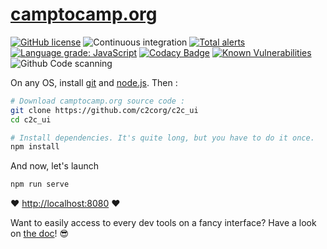 # [camptocamp.org](https://www.camptocamp.org)

[![GitHub license](https://img.shields.io/github/license/c2corg/c2c_ui.svg)](https://github.com/c2corg/c2c_ui/blob/master/LICENSE) ![Continuous integration](https://github.com/c2corg/c2c_ui/workflows/Continuous%20integration/badge.svg?branch=master) [![Total alerts](https://img.shields.io/lgtm/alerts/g/c2corg/c2c_ui.svg?logo=lgtm&logoWidth=18)](https://lgtm.com/projects/g/c2corg/c2c_ui/alerts/) [![Language grade: JavaScript](https://img.shields.io/lgtm/grade/javascript/g/c2corg/c2c_ui.svg?logo=lgtm&logoWidth=18)](https://lgtm.com/projects/g/c2corg/c2c_ui/context:javascript) [![Codacy Badge](https://api.codacy.com/project/badge/Grade/56217935d9cd43458eb5539ce52a8628)](https://app.codacy.com/app/c2corg/c2c_ui?utm_source=github.com&utm_medium=referral&utm_content=c2corg/c2c_ui&utm_campaign=Badge_Grade_Dashboard) [![Known Vulnerabilities](https://snyk.io/test/github/c2corg/c2c_ui/badge.svg)](https://snyk.io/test/github/c2corg/c2c_ui) ![Github Code scanning](https://github.com/c2corg/c2c_ui/workflows/Github%20Code%20scanning/badge.svg?branch=master)

On any OS, install [git](https://git-scm.com/) and [node.js](https://nodejs.org/en/). Then :

```bash
# Download camptocamp.org source code :
git clone https://github.com/c2corg/c2c_ui
cd c2c_ui

# Install dependencies. It's quite long, but you have to do it once.
npm install
```

And now, let's launch

```bash
npm run serve
```

:heart: [http://localhost:8080](http://localhost:8080) :heart:

Want to easily access to every dev tools on a fancy interface? Have a look on [the doc](https://github.com/c2corg/c2c_ui/wiki/development-environment)! :sunglasses:
